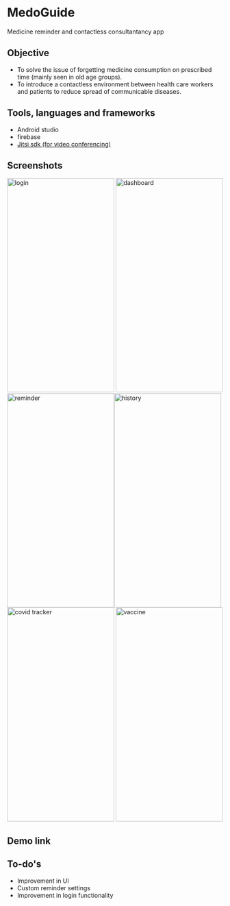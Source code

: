# MedoGuide
Medicine reminder and contactless consultantancy app

## Objective 
* To solve the issue of forgetting medicine consumption on prescribed time (mainly seen in old age groups).
* To introduce a contactless environment between health care workers and patients to reduce spread of communicable diseases.

## Tools, languages and frameworks
* Android studio
* firebase 
* [Jitsi sdk (for video conferencing)](https://jitsi.github.io/handbook/docs/dev-guide/dev-guide-android-sdk)

## Screenshots
<img alt="login" src="https://user-images.githubusercontent.com/84462204/144711307-f255db7c-1aa8-473c-a0c5-9dabaa2902d8.jpg" width="250" height="500" /> <img alt="dashboard" src="https://user-images.githubusercontent.com/84462204/144711446-6afe79ae-d05a-47f3-bec6-2e27b9cb16e5.jpg" width="250" height="500" /> <img alt="reminder" src="https://user-images.githubusercontent.com/84462204/144711451-883fbef5-3a42-4359-975c-04ba9a2b1e39.jpg" width="250" height="500" /><img alt="history" src="https://user-images.githubusercontent.com/84462204/144711452-e199e405-5bea-4cee-810c-3b8f86743070.jpg" width="250" height="500" />
<img alt="covid tracker" src="https://user-images.githubusercontent.com/84462204/144711455-c9bff2d2-5b00-48dd-8320-4baa987a0090.jpg" width="250" height="500" />
<img alt="vaccine" src="https://user-images.githubusercontent.com/84462204/144711457-5c90640f-7bf5-4a22-b589-c9406fff631b.jpg" width="250" height="500" />

## Demo link
[](https://youtu.be/wU4AYl6SJWY)

## To-do's
* Improvement in UI
* Custom reminder settings
* Improvement in login functionality

